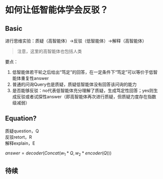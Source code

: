 # 如何让低智能体学会反驳？
## Basic
进行思维实验：质疑（高智能体）->反驳（低智能体）->解释（高智能体）
> 注意，这里的高智能体也包括人类

要点：
1. 低智能体若干轮之后给出“笃定”的回答，在一定条件下“笃定”可以等价于低智能体重复性answer
2. 普通的问询Query也是质疑，质疑低智能体没有回答该问询的能力
3. 是否能够反驳：no代表低智能体充分理解了质疑，生成笃定性回答；yes则生成反驳或者试探性answer（即高智能体再次进行质疑，但质疑力度存在指数级减弱）
## Equation?
质疑question，Q<br>
反驳retort，R<br>
解释explain，E<br>

$`answer = decoder(Concat(w_1*Q, w_2*encoder(Q)))`$
## 待续
